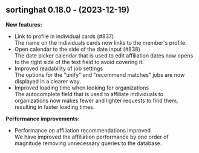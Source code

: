 ## sortinghat 0.18.0 - (2023-12-19)

**New features:**

 * Link to profile in individual cards (#837)\
   The name on the individuals cards now links to the member's profile.
 * Open calendar to the side of the date input (#838)\
   The date picker calendar that is used to edit affiliation dates now
   opens to the right side of the text field to avoid covering it.
 * Improved readability of job settings\
   The options for the "unify" and "recommend matches" jobs are now
   displayed in a clearer way.
 * Improved loading time when looking for organizations\
   The autocomplete field that is used to affiliate individuals to
   organizations now makes fewer and lighter requests to find them,
   resulting in faster loading times.

**Performance improvements:**

 * Performance on affiliation recommendations improved\
   We have improved the affiliation performance by one order of magnitude
   removing unnecessary queries to the database.

